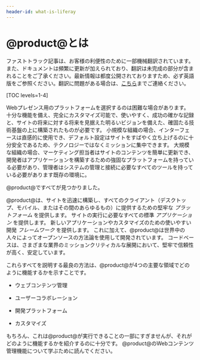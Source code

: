 ```yaml
---
header-id: what-is-liferay
---
```


# @product@とは

<p class="alert alert-info"><span class="wysiwyg-color-blue120">ファストトラック記事は、お客様の利便性のために一部機械翻訳されています。また、ドキュメントは頻繁に更新が加えられており、翻訳は未完成の部分が含まれることをご了承ください。最新情報は都度公開されておりますため、必ず英語版をご参照ください。翻訳に問題がある場合は、<a href="mailto:support-content-jp@liferay.com">こちら</a>までご連絡ください。</span></p>

[TOC levels=1-4]

Webプレゼンス用のプラットフォームを選択するのは困難な場合があります。 十分な機能を備え、完全にカスタマイズ可能で、使いやすく、成功の確かな記録と、サイトの将来に対する将来を見据えた明るいビジョンを備えた、確固たる技術基盤の上に構築されたものが必要です。 小規模な組織の場合、インターフェースは直感的に使用でき、デフォルト設定はサイトをすばやく立ち上げるのに十分安全であるため、テクノロジーではなくミッションに集中できます。 大規模な組織の場合、マーケティング担当者はサイトのコンテンツを簡単に更新でき、開発者はアプリケーションを構築するための強固なプラットフォームを持っている必要があり、管理者はシステムの管理と接続に必要なすべてのツールを持っている必要があります既存の環境に。

@product@ですべてが見つかりました。

@product@は、サイトを迅速に構築し、すべてのクライアント（デスクトップ、モバイル、またはその間のあらゆるもの）に提供するための堅牢な *プラットフォーム* を提供します。 サイトの実行に必要なすべての標準 *アプリケーション* を提供します。 新しいアプリケーションやカスタマイズのための使いやすい開発 *フレームワーク* を提供します。 これに加えて、@product@は世界中の人々によってオープンソースの方法論を使用して開発されています。 コードベースは、さまざまな業界のミッションクリティカルな展開において、堅牢で信頼性が高く、安定しています。

これらすべてを説明する最良の方法は、@product@が4つの主要な領域でどのように機能するかを示すことです。

  - ウェブコンテンツ管理

  - ユーザーコラボレーション

  - 開発プラットフォーム

  - カスタマイズ

もちろん、これは@product@が実行できることの一部にすぎませんが、それがどのように機能するかを紹介するのに十分です。 @product@のWebコンテンツ管理機能について学ぶために読んでください。
